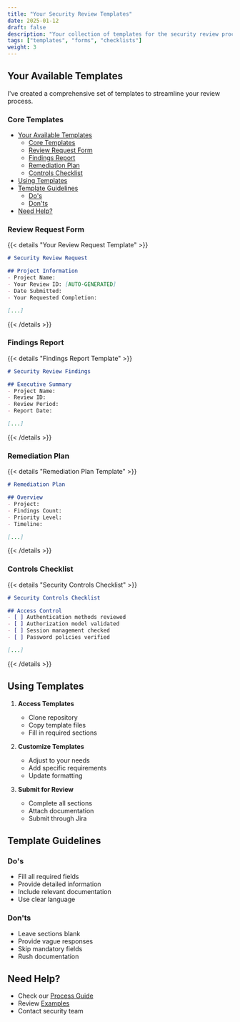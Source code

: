 ```yaml
---
title: "Your Security Review Templates"
date: 2025-01-12
draft: false
description: "Your collection of templates for the security review process"
tags: ["templates", "forms", "checklists"]
weight: 3
---
```


## Your Available Templates

I've created a comprehensive set of templates to streamline your review process.

### Core Templates

- [Your Available Templates](#your-available-templates)
  - [Core Templates](#core-templates)
  - [Review Request Form](#review-request-form)
  - [Findings Report](#findings-report)
  - [Remediation Plan](#remediation-plan)
  - [Controls Checklist](#controls-checklist)
- [Using Templates](#using-templates)
- [Template Guidelines](#template-guidelines)
  - [Do's](#dos)
  - [Don'ts](#donts)
- [Need Help?](#need-help)

### Review Request Form

{{< details "Your Review Request Template" >}}
```markdown
# Security Review Request

## Project Information
- Project Name:
- Your Review ID: [AUTO-GENERATED]
- Date Submitted:
- Your Requested Completion:

[...]
```
{{< /details >}}

### Findings Report

{{< details "Findings Report Template" >}}
```markdown
# Security Review Findings

## Executive Summary
- Project Name:
- Review ID:
- Review Period:
- Report Date:

[...]
```
{{< /details >}}

### Remediation Plan

{{< details "Remediation Plan Template" >}}
```markdown
# Remediation Plan

## Overview
- Project:
- Findings Count:
- Priority Level:
- Timeline:

[...]
```
{{< /details >}}

### Controls Checklist

{{< details "Security Controls Checklist" >}}
```markdown
# Security Controls Checklist

## Access Control
- [ ] Authentication methods reviewed
- [ ] Authorization model validated
- [ ] Session management checked
- [ ] Password policies verified

[...]
```
{{< /details >}}

## Using Templates

1. **Access Templates**
   - Clone repository
   - Copy template files
   - Fill in required sections

2. **Customize Templates**
   - Adjust to your needs
   - Add specific requirements
   - Update formatting

3. **Submit for Review**
   - Complete all sections
   - Attach documentation
   - Submit through Jira

## Template Guidelines

### Do's
- Fill all required fields
- Provide detailed information
- Include relevant documentation
- Use clear language

### Don'ts
- Leave sections blank
- Provide vague responses
- Skip mandatory fields
- Rush documentation

## Need Help?

- Check our [Process Guide](/process/)
- Review [Examples](/examples/)
- Contact security team
